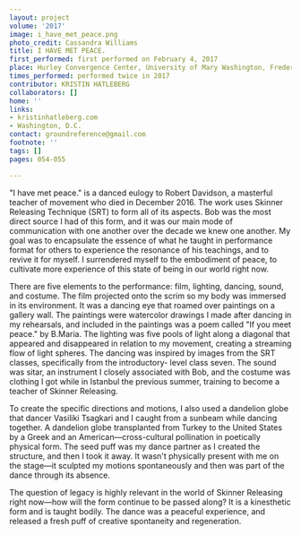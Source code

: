 ```yaml
---
layout: project
volume: '2017'
image: i_have_met_peace.png
photo_credit: Cassandra Williams
title: I HAVE MET PEACE.
first_performed: first performed on February 4, 2017
place: Hurley Convergence Center, University of Mary Washington, Fredericksburg, VA
times_performed: performed twice in 2017
contributor: KRISTIN HATLEBERG
collaborators: []
home: ''
links:
- kristinhatleberg.com
- Washington, D.C.
contact: groundreference@gmail.com
footnote: ''
tags: []
pages: 054-055

---
```


"I have met peace." is a danced eulogy to Robert Davidson, a masterful teacher of movement who died in December 2016. The work uses Skinner Releasing Technique (SRT) to form all of its aspects. Bob was the most direct source I had of this form, and it was our main mode of communication with one another over the decade we knew one another. My goal was to encapsulate the essence of what he taught in performance format for others to experience the resonance of his teachings, and to revive it for myself. I surrendered myself to the embodiment of peace, to cultivate more experience of this state of being in our world right now.

There are five elements to the performance: film, lighting, dancing, sound, and costume. The film projected onto the scrim so my body was immersed in its environment. It was a dancing eye that roamed over paintings on a gallery wall. The paintings were watercolor drawings I made after dancing in my rehearsals, and included in the paintings was a poem called "If you meet peace." by B.Maria. The lighting was five pools of light along a diagonal that appeared and disappeared in relation to my movement, creating a streaming flow of light spheres. The dancing was inspired by images from the SRT classes, specifically from the introductory- level class seven. The sound was sitar, an instrument I closely associated with Bob, and the costume was clothing I got while in Istanbul the previous summer, training to become a teacher of Skinner Releasing.

To create the specific directions and motions, I also used a dandelion globe that dancer Vasiliki Tsagkari and I caught from a sunbeam while dancing together. A dandelion globe transplanted from Turkey to the United States by a Greek and an American—cross-cultural pollination in poetically physical form. The seed puff was my dance partner as I created the structure, and then I took it away. It wasn't physically present with me on the stage—it sculpted my motions spontaneously and then was part of the dance through its absence.

The question of legacy is highly relevant in the world of Skinner Releasing right now—how will the form continue to be passed along? It is a kinesthetic form and is taught bodily. The dance was a peaceful experience, and released a fresh puff of creative spontaneity and regeneration.
